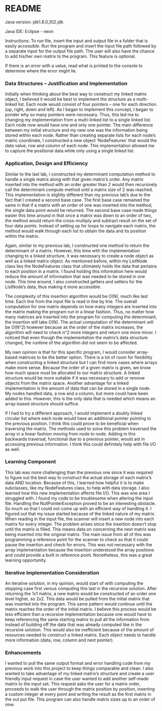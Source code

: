 # README

Java version: jdk1.8.0_102.jdk

Java IDE: Eclipse - neon

Instructions: To run file, insert the input and output file in a folder that is easily accessible. Run the program and insert the input file path followed by a separate input for the output file path. The user will also have the chance to add his/her own matrix to the program. This feature is optional.

If there is an error with a value, read what is printed to the console to determine where the error might lie.

### Data Structures – Justification and Implementation
Initially when thinking about the best way to construct my linked matrix object, I believed it would be best to implement the structure as a multi-linked list. Each node would consist of four pointers – one for each direction (up, right, down and left). As I began to implement this concept, I began to ponder why so many pointers were necessary. Thus, this led me to changing my implementation from a multi-linked list to a single linked list. Each node now would have one and only one pointer. The main difference between my initial structure and my new one was the information being stored within each node. Rather than creating separate lists for each node’s matric coordinate, I constructed a new object ‘NodeFeatures’ that would the data value, row and column of each node. This implementation allowed me to capture the positional data while only using a single linked list.

### Application, Design and Efficiency
Similar to the last lab, I constructed my determinant computation method to handle a single matrix along with that given matrix’s order. Any matrix inserted into the method with an order greater than 2 would then recursively call the determinant compute method until a matrix size of 2 was reached. This implementation is slightly different than my previous lab’s due to the fact that I created a second base case. The first base case remained the same in that if a matrix with an order of one was inserted into the method, the single data point would be returned. The second base case made things easier this time around in that once a matrix was down to an order of two, the method would return the cross-multiply and subtract result on the set of four data points. Instead of setting up for loops to navigate each matrix, the method would walk through each list to obtain the data and its position within the matrix.

Again, similar to my previous lab, I constructed one method to return the determinant of a matrix. However, this time with the implementation changing to a linked structure, it was necessary to create a node object as well as a linked matrix object. As mentioned before, within my ListNode class lies the NodeFeatures class that ultimately holds the data that pertains to each position in a matrix. I found holding this information here would reduce the amount of information that was needed to be stored in one node. This time around, I also constructed getters and setters for the ListNode’s data, thus making it more accessible.

The complexity of this insertion algorithm would be O(N), much like last time. Each line from the input file is read in line by line. The overall computation for one matrix depends on how many integers are inserted into the matrix making the program run in a linear fashion. Thus, no matter how many matrices are inserted into the program for computing the determinant, the insertion will take O(N). The actual computation of the determinant will be O(N^2) however because as the order of the matrix increases, the algorithm will need to check n^2 more integers and return one more minor. I noticed that even though the implementation the matrix’s data structure changed, the runtime of the algorithm did not seem to be affected.

My own opinion is that for this specific program, I would consider array-based matrices to be the better option. There is a lot of room for flexibility when constructing a linked structure but I can find more cases where arrays make more sense. Because the order of a given matrix is given, we know how much space must be allocated to our matrix structure. A linked structure would be more suitable if it was necessary to add or remove objects from the matrix space. Another advantage for a linked implementation is the amount of data that can be stored in a single node. My nodes handled data, a row and a column, but more could have been added to this. However, this is the only data that is needed which means an array-based structure should suffice.

If I had to try a different approach, I would implement a doubly linked circular list where each node would have an additional pointer pointing to the previous position. I think this could prove to be beneficial when traversing the matrix. The methods used to solve this problem traversed the array in a linear fashion moving from node to node. Adding in this backwards traversal, functional due to a previous pointer, would aid in accessing previous information. I think this could definitely help with file I/O as well.

### Learning Component
This lab was more challenging than the previous one since it was required to figure out the best way to construct the actual storage of each matrix’s data AND location. Because of this, I learned how helpful it is to make subclasses, like my NodeFeatures class, to help with data storage. I also learned how this new implementation affects file I/O. This was one area I struggled with. I found my code to be troublesome when altering the input file. Handling the NullPointerException proved to be an interesting obstacle. So much so that I could not come up with an efficient way of handling it. I figured out that my issue started because of the linked nature of my matrix. When reading in the input file, the scanner will insert a new node into each matrix for every integer. The problem arises since the insertion doesn’t stop until the matrix is filled. This means data on concerning the next matrix was being inserted into the original matrix. The main issue from all of this was programming a reference point for the scanner to check so that it could pause the insertion and check for errors. This was not necessary with the array implementation because the insertion understood the array positions and could provide a built in reference point. Nonetheless, this was a great learning opportunity.

### Iterative Implementation Consideration
An iterative solution, in my opinion, would start of with computing the stopping case first versus computing this last in the recursive solution. After returning the 1x1 matrix, a new matrix would be constructed of an order one level higher, so 2x2. This data would be pulled from the initial matrix that was inserted into the program. This same pattern would continue until the matrix reaches the order of the initial matrix. I believe this process would be less efficient than a recursive implementation because one would have to keep referencing the same starting matrix to pull all the information from instead of building off the data that was already computed like in the recursive solution. This would also be inefficient because of the amount of resources needed to construct a linked matrix. Each object needs to handle more information (data, row, column and next pointer). 

### Enhancements
I wanted to pull the same output format and error handling code from my previous work into this project to keep things comparable and clean. I also wanted to take advantage of my linked matrix’s structure and create a user friendly input request in case the user wanted to add another self-made matrix to the input set. This request asks the user for a matrix order, proceeds to walk the user through the matrix position by position, inserting a custom integer at every point and writing the result as the first matrix in the out put file. This program can also handle matrix sizes up to an order of nine.
